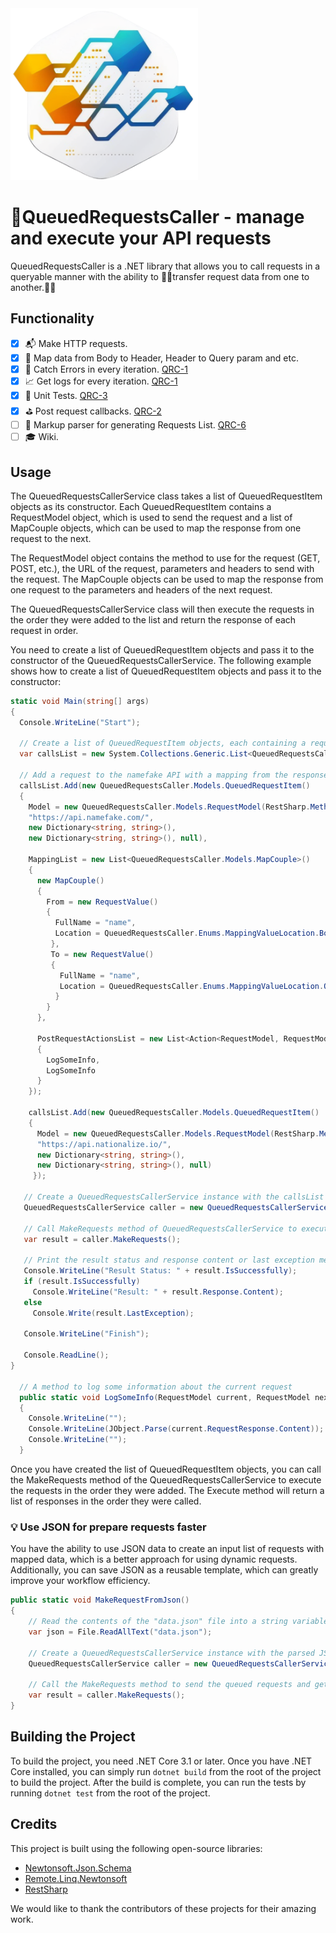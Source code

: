 <img src="logo.png" alt= “” width="300">

# :bell:QueuedRequestsCaller - manage and execute your API requests

QueuedRequestsCaller is a .NET library that allows you to call requests in a queryable manner with the ability to :star2::grey_exclamation:transfer request data from one to another.:star2::grey_exclamation:

## Functionality

- [x] :mailbox_with_mail: Make HTTP requests.
- [x] :football: Map data from Body to Header, Header to Query param and etc.
- [x] :horse_racing: Catch Errors in every iteration. [QRC-1](https://github.com/MaksMatkov/QueuedRequestsCallerProject/issues/1) 
- [x] :chart_with_upwards_trend: Get logs for every iteration. [QRC-1](https://github.com/MaksMatkov/QueuedRequestsCallerProject/issues/1) 
- [x] :triangular_ruler: Unit Tests. [QRC-3](https://github.com/MaksMatkov/QueuedRequestsCallerProject/issues/3)
- [x] :golf: Post request callbacks. [QRC-2](https://github.com/MaksMatkov/QueuedRequestsCallerProject/issues/2) 
- [ ] :calling: Markup parser for generating Requests List. [QRC-6](https://github.com/MaksMatkov/QueuedRequestsCallerProject/issues/6) 
- [ ] :mortar_board: Wiki.

## Usage

The QueuedRequestsCallerService class takes a list of QueuedRequestItem objects as its constructor. Each QueuedRequestItem contains a RequestModel object, which is used to send the request and a list of MapCouple objects, which can be used to map the response from one request to the next.

The RequestModel object contains the method to use for the request (GET, POST, etc.), the URL of the request, parameters and headers to send with the request. The MapCouple objects can be used to map the response from one request to the parameters and headers of the next request.

The QueuedRequestsCallerService class will then execute the requests in the order they were added to the list and return the response of each request in order.

You need to create a list of QueuedRequestItem objects and pass it to the constructor of the QueuedRequestsCallerService. The following example shows how to create a list of QueuedRequestItem objects and pass it to the constructor:

```C#
static void Main(string[] args)
{
  Console.WriteLine("Start");

  // Create a list of QueuedRequestItem objects, each containing a request model, mapping list, and post-request actions list
  var callsList = new System.Collections.Generic.List<QueuedRequestsCaller.Models.QueuedRequestItem>();

  // Add a request to the namefake API with a mapping from the response body to a query parameter, and two post-request actions to log some information
  callsList.Add(new QueuedRequestsCaller.Models.QueuedRequestItem()
  {
    Model = new QueuedRequestsCaller.Models.RequestModel(RestSharp.Method.Get,
    "https://api.namefake.com/",
    new Dictionary<string, string>(),
    new Dictionary<string, string>(), null),

    MappingList = new List<QueuedRequestsCaller.Models.MapCouple>()
    {
      new MapCouple()
      {
        From = new RequestValue()
        {
          FullName = "name",
          Location = QueuedRequestsCaller.Enums.MappingValueLocation.Body
         },
         To = new RequestValue()
         {
           FullName = "name",
           Location = QueuedRequestsCaller.Enums.MappingValueLocation.QueryParam
          }
        }
      },

      PostRequestActionsList = new List<Action<RequestModel, RequestModel>>()
      {
        LogSomeInfo,
        LogSomeInfo
      }
    });

    callsList.Add(new QueuedRequestsCaller.Models.QueuedRequestItem()
    {
      Model = new QueuedRequestsCaller.Models.RequestModel(RestSharp.Method.Get,
      "https://api.nationalize.io/",
      new Dictionary<string, string>(),
      new Dictionary<string, string>(), null)
     });

   // Create a QueuedRequestsCallerService instance with the callsList as a parameter
   QueuedRequestsCallerService caller = new QueuedRequestsCallerService(new QueuedRequestsCallerSettings() { RequestsList = callsList });

   // Call MakeRequests method of QueuedRequestsCallerService to execute all requests sequentially
   var result = caller.MakeRequests();

   // Print the result status and response content or last exception message
   Console.WriteLine("Result Status: " + result.IsSuccessfully);
   if (result.IsSuccessfully)
     Console.WriteLine("Result: " + result.Response.Content);
   else
     Console.Write(result.LastException);

   Console.WriteLine("Finish");

   Console.ReadLine();
}

  // A method to log some information about the current request
  public static void LogSomeInfo(RequestModel current, RequestModel next)
  {
    Console.WriteLine("");
    Console.WriteLine(JObject.Parse(current.RequestResponse.Content));
    Console.WriteLine("");
  }
```

Once you have created the list of QueuedRequestItem objects, you can call the MakeRequests method of the QueuedRequestsCallerService to execute the requests in the order they were added. The Execute method will return a list of responses in the order they were called.

### :bulb: Use JSON for prepare requests faster

You have the ability to use JSON data to create an input list of requests with mapped data, which is a better approach for using dynamic requests. Additionally, you can save JSON as a reusable template, which can greatly improve your workflow efficiency.

```C#
public static void MakeRequestFromJson()
{
    // Read the contents of the "data.json" file into a string variable.
    var json = File.ReadAllText("data.json");

    // Create a QueuedRequestsCallerService instance with the parsed JSON data and the default settings.
    QueuedRequestsCallerService caller = new QueuedRequestsCallerService(json, new QueuedRequestsCallerSettingsParser());

    // Call the MakeRequests method to send the queued requests and get the results.
    var result = caller.MakeRequests();
}
```

## Building the Project

To build the project, you need .NET Core 3.1 or later. Once you have .NET Core installed, you can simply run `dotnet build` from the root of the project to build the project. After the build is complete, you can run the tests by running `dotnet test` from the root of the project.

## Credits

This project is built using the following open-source libraries:

- [Newtonsoft.Json.Schema](https://github.com/JamesNK/Newtonsoft.Json.Schema)
- [Remote.Linq.Newtonsoft](https://github.com/6bee/Remote.Linq)
- [RestSharp](https://github.com/restsharp/RestSharp)

We would like to thank the contributors of these projects for their amazing work.
